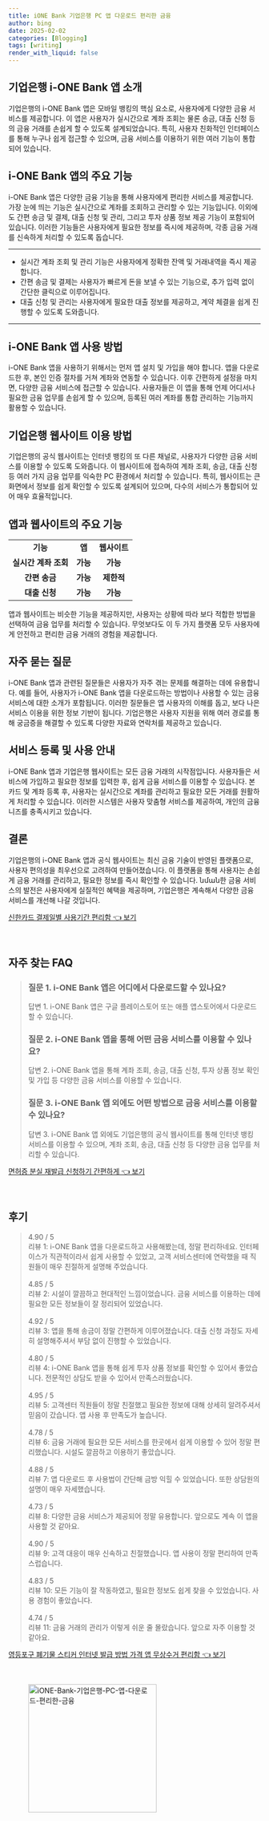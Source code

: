 ```yaml
---
title: iONE Bank 기업은행 PC 앱 다운로드 편리한 금융
author: bing
date: 2025-02-02
categories: [Blogging]
tags: [writing]
render_with_liquid: false
---
```



<h2 id='기업은행-i-ONE-Bank-앱-소개'>기업은행 i-ONE Bank 앱 소개</h2>

<p>기업은행의 i-ONE Bank 앱은 모바일 뱅킹의 핵심 요소로, 사용자에게 다양한 금융 서비스를 제공합니다. 이 앱은 사용자가 실시간으로 계좌 조회는 물론 송금, 대출 신청 등의 금융 거래를 손쉽게 할 수 있도록 설계되었습니다. 특히, 사용자 친화적인 인터페이스를 통해 누구나 쉽게 접근할 수 있으며, 금융 서비스를 이용하기 위한 여러 기능이 통합되어 있습니다.</p>

<h2 id='i-ONE-Bank-앱-주요-기능'>i-ONE Bank 앱의 주요 기능</h2>

<p>i-ONE Bank 앱은 다양한 금융 기능을 통해 사용자에게 편리한 서비스를 제공합니다. 가장 눈에 띄는 기능은 실시간으로 계좌를 조회하고 관리할 수 있는 기능입니다. 이외에도 간편 송금 및 결제, 대출 신청 및 관리, 그리고 투자 상품 정보 제공 기능이 포함되어 있습니다. 이러한 기능들은 사용자에게 필요한 정보를 즉시에 제공하며, 각종 금융 거래를 신속하게 처리할 수 있도록 돕습니다.</p>

<hr />

<ul>
    <li>실시간 계좌 조회 및 관리 기능은 사용자에게 정확한 잔액 및 거래내역을 즉시 제공합니다.</li>
    <li>간편 송금 및 결제는 사용자가 빠르게 돈을 보낼 수 있는 기능으로, 추가 입력 없이 간단한 클릭으로 이루어집니다.</li>
    <li>대출 신청 및 관리는 사용자에게 필요한 대출 정보를 제공하고, 계약 체결을 쉽게 진행할 수 있도록 도와줍니다.</li>
</ul>

<hr />

<h2 id='i-ONE-Bank-앱-사용-방법'>i-ONE Bank 앱 사용 방법</h2>

<p>i-ONE Bank 앱을 사용하기 위해서는 먼저 앱 설치 및 가입을 해야 합니다. 앱을 다운로드한 후, 본인 인증 절차를 거쳐 계좌와 연동할 수 있습니다. 이후 간편하게 설정을 마치면, 다양한 금융 서비스에 접근할 수 있습니다. 사용자들은 이 앱을 통해 언제 어디서나 필요한 금융 업무를 손쉽게 할 수 있으며, 등록된 여러 계좌를 통합 관리하는 기능까지 활용할 수 있습니다.</p>

<h2 id='기업은행-웹사이트-이용-방법'>기업은행 웹사이트 이용 방법</h2>

<p>기업은행의 공식 웹사이트는 인터넷 뱅킹의 또 다른 채널로, 사용자가 다양한 금융 서비스를 이용할 수 있도록 도와줍니다. 이 웹사이트에 접속하여 계좌 조회, 송금, 대출 신청 등 여러 가지 금융 업무를 익숙한 PC 환경에서 처리할 수 있습니다. 특히, 웹사이트는 큰 화면에서 정보를 쉽게 확인할 수 있도록 설계되어 있으며, 다수의 서비스가 통합되어 있어 매우 효율적입니다.</p>

<h2 id='앱과-웹사이트의-주요-기능'>앱과 웹사이트의 주요 기능</h2>

<table>
    <tr>
        <td style="text-align: center; height: 17px;"><b>기능</b></td>
        <td style="text-align: center; height: 17px;"><b>앱</b></td>
        <td style="text-align: center; height: 17px;"><b>웹사이트</b></td>
    </tr>
    <tr>
        <td style="text-align: center; height: 17px;"><b>실시간 계좌 조회</b></td>
        <td style="text-align: center; height: 17px;"><b>가능</b></td>
        <td style="text-align: center; height: 17px;"><b>가능</b></td>
    </tr>
    <tr>
        <td style="text-align: center; height: 17px;"><b>간편 송금</b></td>
        <td style="text-align: center; height: 17px;"><b>가능</b></td>
        <td style="text-align: center; height: 17px;"><b>제한적</b></td>
    </tr>
    <tr>
        <td style="text-align: center; height: 17px;"><b>대출 신청</b></td>
        <td style="text-align: center; height: 17px;"><b>가능</b></td>
        <td style="text-align: center; height: 17px;"><b>가능</b></td>
    </tr>
</table>

<p>앱과 웹사이트는 비슷한 기능을 제공하지만, 사용자는 상황에 따라 보다 적합한 방법을 선택하여 금융 업무를 처리할 수 있습니다. 무엇보다도 이 두 가지 플랫폼 모두 사용자에게 안전하고 편리한 금융 거래의 경험을 제공합니다.</p>

<h2 id='자주-묻는-질문'>자주 묻는 질문</h2>

<p>i-ONE Bank 앱과 관련된 질문들은 사용자가 자주 겪는 문제를 해결하는 데에 유용합니다. 예를 들어, 사용자가 i-ONE Bank 앱을 다운로드하는 방법이나 사용할 수 있는 금융 서비스에 대한 소개가 포함됩니다. 이러한 질문들은 앱 사용자의 이해를 돕고, 보다 나은 서비스 이용을 위한 정보 기반이 됩니다. 기업은행은 사용자 지원을 위해 여러 경로를 통해 궁금증을 해결할 수 있도록 다양한 자료와 연락처를 제공하고 있습니다.</p>

<h2 id='서비스-등록-및-사용-안내'>서비스 등록 및 사용 안내</h2>

<p>i-ONE Bank 앱과 기업은행 웹사이트는 모든 금융 거래의 시작점입니다. 사용자들은 서비스에 가입하고 필요한 정보를 입력한 후, 쉽게 금융 서비스를 이용할 수 있습니다. 본 카드 및 계좌 등록 후, 사용자는 실시간으로 계좌를 관리하고 필요한 모든 거래를 원활하게 처리할 수 있습니다. 이러한 시스템은 사용자 맞춤형 서비스를 제공하여, 개인의 금융 니즈를 충족시키고 있습니다.</p>

<h2 id='결론'>결론</h2>

<p>기업은행의 i-ONE Bank 앱과 공식 웹사이트는 최신 금융 기술이 반영된 플랫폼으로, 사용자 편의성을 최우선으로 고려하여 만들어졌습니다. 이 플랫폼을 통해 사용자는 손쉽게 금융 거래를 관리하고, 필요한 정보를 즉시 확인할 수 있습니다. նման한 금융 서비스의 발전은 사용자에게 실질적인 혜택을 제공하며, 기업은행은 계속해서 다양한 금융 서비스를 개선해 나갈 것입니다.</p>


<p><a class="click-button" title="신한카드 결제일별 사용기간 편리함" href="https://afficreate.github.io/posts/%EC%8B%A0%ED%95%9C%EC%B9%B4%EB%93%9C-%EA%B2%B0%EC%A0%9C%EC%9D%BC%EB%B3%84-%EC%82%AC%EC%9A%A9%EA%B8%B0%EA%B0%84-%ED%8E%B8%EB%A6%AC%ED%95%A8/" rel="dofollow">신한카드 결제일별 사용기간 편리함 👈 보기</a></p><br>
<h2 id='자주_찾는_FAQ'>자주 찾는 FAQ</h2>
<div itemscope="" itemtype="https://schema.org/FAQPage">
<blockquote>
<div itemscope="" itemprop="mainEntity" itemtype="https://schema.org/Question">
<h3 itemprop="name">질문 1. i-ONE Bank 앱은 어디에서 다운로드할 수 있나요?</h3>
<div itemscope="" itemprop="acceptedAnswer" itemtype="https://schema.org/Answer">
<span itemprop="text">
<p>답변 1. i-ONE Bank 앱은 구글 플레이스토어 또는 애플 앱스토어에서 다운로드할 수 있습니다.</p>
</span>
</div>
</div>
<div itemscope="" itemprop="mainEntity" itemtype="https://schema.org/Question">
<h3 itemprop="name">질문 2. i-ONE Bank 앱을 통해 어떤 금융 서비스를 이용할 수 있나요?</h3>
<div itemscope="" itemprop="acceptedAnswer" itemtype="https://schema.org/Answer">
<span itemprop="text">
<p>답변 2. i-ONE Bank 앱을 통해 계좌 조회, 송금, 대출 신청, 투자 상품 정보 확인 및 가입 등 다양한 금융 서비스를 이용할 수 있습니다.</p>
</span>
</div>
</div>
<div itemscope="" itemprop="mainEntity" itemtype="https://schema.org/Question">
<h3 itemprop="name">질문 3. i-ONE Bank 앱 외에도 어떤 방법으로 금융 서비스를 이용할 수 있나요?</h3>
<div itemscope="" itemprop="acceptedAnswer" itemtype="https://schema.org/Answer">
<span itemprop="text">
<p>답변 3. i-ONE Bank 앱 외에도 기업은행의 공식 웹사이트를 통해 인터넷 뱅킹 서비스를 이용할 수 있으며, 계좌 조회, 송금, 대출 신청 등 다양한 금융 업무를 처리할 수 있습니다.</p>
</span>
</div>
</div>
</blockquote>
</div>
<p><a class="click-button" title="면허증 분실 재발급 신청하기 간편하게" href="https://afficreate.github.io/posts/%EB%A9%B4%ED%97%88%EC%A6%9D-%EB%B6%84%EC%8B%A4-%EC%9E%AC%EB%B0%9C%EA%B8%89-%EC%8B%A0%EC%B2%AD%ED%95%98%EA%B8%B0-%EA%B0%84%ED%8E%B8%ED%95%98%EA%B2%8C/" rel="dofollow">면허증 분실 재발급 신청하기 간편하게 👈 보기</a></p><br>
<h2 id='후기'>후기</h2>
<div itemscope itemtype="https://schema.org/Product">
  <blockquote>
  <div itemprop="review" itemscope itemtype="https://schema.org/Review">
      <div itemprop="reviewRating" itemscope itemtype="https://schema.org/Rating"> <span itemprop="ratingValue">4.90</span> / <span itemprop="bestRating">5</span> </div>
      <span itemprop="reviewBody">리뷰 1: i-ONE Bank 앱을 다운로드하고 사용해봤는데, 정말 편리하네요. 인터페이스가 직관적이라서 쉽게 사용할 수 있었고, 고객 서비스센터에 연락했을 때 직원들이 매우 친절하게 설명해 주었습니다.</span>
  </div>
  <br>
  <div itemprop="review" itemscope itemtype="https://schema.org/Review">
      <div itemprop="reviewRating" itemscope itemtype="https://schema.org/Rating"> <span itemprop="ratingValue">4.85</span> / <span itemprop="bestRating">5</span> </div>
      <span itemprop="reviewBody">리뷰 2: 시설이 깔끔하고 현대적인 느낌이었습니다. 금융 서비스를 이용하는 데에 필요한 모든 정보들이 잘 정리되어 있었습니다.</span>
  </div>
  <br>
  <div itemprop="review" itemscope itemtype="https://schema.org/Review">
      <div itemprop="reviewRating" itemscope itemtype="https://schema.org/Rating"> <span itemprop="ratingValue">4.92</span> / <span itemprop="bestRating">5</span> </div>
      <span itemprop="reviewBody">리뷰 3: 앱을 통해 송금이 정말 간편하게 이루어졌습니다. 대출 신청 과정도 자세히 설명해주셔서 부담 없이 진행할 수 있었습니다.</span>
  </div>
  <br>
  <div itemprop="review" itemscope itemtype="https://schema.org/Review">
      <div itemprop="reviewRating" itemscope itemtype="https://schema.org/Rating"> <span itemprop="ratingValue">4.80</span> / <span itemprop="bestRating">5</span> </div>
      <span itemprop="reviewBody">리뷰 4: i-ONE Bank 앱을 통해 쉽게 투자 상품 정보를 확인할 수 있어서 좋았습니다. 전문적인 상담도 받을 수 있어서 만족스러웠습니다.</span>
  </div>
  <br>
  <div itemprop="review" itemscope itemtype="https://schema.org/Review">
      <div itemprop="reviewRating" itemscope itemtype="https://schema.org/Rating"> <span itemprop="ratingValue">4.95</span> / <span itemprop="bestRating">5</span> </div>
      <span itemprop="reviewBody">리뷰 5: 고객센터 직원들이 정말 친절했고 필요한 정보에 대해 상세히 알려주셔서 믿음이 갔습니다. 앱 사용 후 만족도가 높습니다.</span>
  </div>
  <br>
  <div itemprop="review" itemscope itemtype="https://schema.org/Review">
      <div itemprop="reviewRating" itemscope itemtype="https://schema.org/Rating"> <span itemprop="ratingValue">4.78</span> / <span itemprop="bestRating">5</span> </div>
      <span itemprop="reviewBody">리뷰 6: 금융 거래에 필요한 모든 서비스를 한곳에서 쉽게 이용할 수 있어 정말 편리했습니다. 시설도 깔끔하고 이용하기 좋았습니다.</span>
  </div>
  <br>
  <div itemprop="review" itemscope itemtype="https://schema.org/Review">
      <div itemprop="reviewRating" itemscope itemtype="https://schema.org/Rating"> <span itemprop="ratingValue">4.88</span> / <span itemprop="bestRating">5</span> </div>
      <span itemprop="reviewBody">리뷰 7: 앱 다운로드 후 사용법이 간단해 금방 익힐 수 있었습니다. 또한 상담원의 설명이 매우 자세했습니다.</span>
  </div>
  <br>
  <div itemprop="review" itemscope itemtype="https://schema.org/Review">
      <div itemprop="reviewRating" itemscope itemtype="https://schema.org/Rating"> <span itemprop="ratingValue">4.73</span> / <span itemprop="bestRating">5</span> </div>
      <span itemprop="reviewBody">리뷰 8: 다양한 금융 서비스가 제공되어 정말 유용합니다. 앞으로도 계속 이 앱을 사용할 것 같아요.</span>
  </div>
  <br>
  <div itemprop="review" itemscope itemtype="https://schema.org/Review">
      <div itemprop="reviewRating" itemscope itemtype="https://schema.org/Rating"> <span itemprop="ratingValue">4.90</span> / <span itemprop="bestRating">5</span> </div>
      <span itemprop="reviewBody">리뷰 9: 고객 대응이 매우 신속하고 친절했습니다. 앱 사용이 정말 편리하여 만족스럽습니다.</span>
  </div>
  <br>
  <div itemprop="review" itemscope itemtype="https://schema.org/Review">
      <div itemprop="reviewRating" itemscope itemtype="https://schema.org/Rating"> <span itemprop="ratingValue">4.83</span> / <span itemprop="bestRating">5</span> </div>
      <span itemprop="reviewBody">리뷰 10: 모든 기능이 잘 작동하였고, 필요한 정보도 쉽게 찾을 수 있었습니다. 사용 경험이 좋았습니다.</span>
  </div>
  <br>
  <div itemprop="review" itemscope itemtype="https://schema.org/Review">
      <div itemprop="reviewRating" itemscope itemtype="https://schema.org/Rating"> <span itemprop="ratingValue">4.74</span> / <span itemprop="bestRating">5</span> </div>
      <span itemprop="reviewBody">리뷰 11: 금융 거래의 관리가 이렇게 쉬운 줄 몰랐습니다. 앞으로 자주 이용할 것 같아요.</span>
  </div>
  </blockquote>
</div>
<p><a class="click-button" title="영등포구 폐기물 스티커 인터넷 발급 방법 가격 앱 무상수거 편리함" href="https://afficreate.github.io/posts/%EC%98%81%EB%93%B1%ED%8F%AC%EA%B5%AC-%ED%8F%90%EA%B8%B0%EB%AC%BC-%EC%8A%A4%ED%8B%B0%EC%BB%A4-%EC%9D%B8%ED%84%B0%EB%84%B7-%EB%B0%9C%EA%B8%89-%EB%B0%A9%EB%B2%95-%EA%B0%80%EA%B2%A9-%EC%95%B1-%EB%AC%B4%EC%83%81%EC%88%98%EA%B1%B0-%ED%8E%B8%EB%A6%AC%ED%95%A8/" rel="dofollow">영등포구 폐기물 스티커 인터넷 발급 방법 가격 앱 무상수거 편리함 👈 보기</a></p><br>
<figure class="image"><img src="https://afficreate.github.io/assets/img/thumbnail/iONE-Bank-기업은행-PC-앱-다운로드-편리한-금융.webp" alt="iONE-Bank-기업은행-PC-앱-다운로드-편리한-금융" width="256" height="256"></figure>
